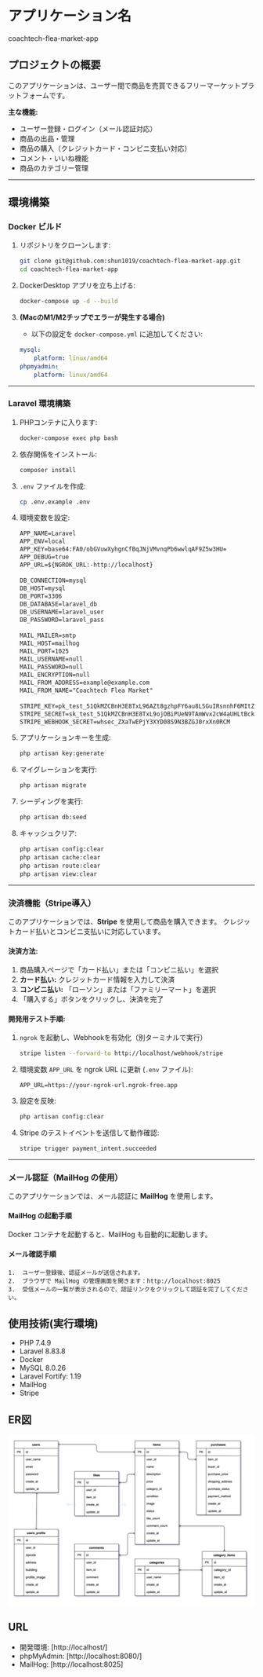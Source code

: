 # **アプリケーション名**
coachtech-flea-market-app

## **プロジェクトの概要**
このアプリケーションは、ユーザー間で商品を売買できるフリーマーケットプラットフォームです。

**主な機能:**
- ユーザー登録・ログイン（メール認証対応）
- 商品の出品・管理
- 商品の購入（クレジットカード・コンビニ支払い対応）
- コメント・いいね機能
- 商品のカテゴリー管理

---

## **環境構築**

### **Docker ビルド**
1. リポジトリをクローンします:
    ```bash
    git clone git@github.com:shun1019/coachtech-flea-market-app.git
    cd coachtech-flea-market-app
    ```

2. DockerDesktop アプリを立ち上げる:
    ```bash
    docker-compose up -d --build
    ```

3. **(MacのM1/M2チップでエラーが発生する場合)**
   - 以下の設定を `docker-compose.yml` に追加してください:
    ```yaml
    mysql:
        platform: linux/amd64
    phpmyadmin:
        platform: linux/amd64
    ```

---

### **Laravel 環境構築**

1. PHPコンテナに入ります:
    ```bash
    docker-compose exec php bash
    ```

2. 依存関係をインストール:
    ```bash
    composer install
    ```

3. `.env` ファイルを作成:
    ```bash
    cp .env.example .env
    ```

4. 環境変数を設定:
    ```env
    APP_NAME=Laravel
    APP_ENV=local
    APP_KEY=base64:FA0/obGVuwXyhgnCfBqJNjVMvnqPb6wwlqAF9Z5w3HU=
    APP_DEBUG=true
    APP_URL=${NGROK_URL:-http://localhost}

    DB_CONNECTION=mysql
    DB_HOST=mysql
    DB_PORT=3306
    DB_DATABASE=laravel_db
    DB_USERNAME=laravel_user
    DB_PASSWORD=laravel_pass

    MAIL_MAILER=smtp
    MAIL_HOST=mailhog
    MAIL_PORT=1025
    MAIL_USERNAME=null
    MAIL_PASSWORD=null
    MAIL_ENCRYPTION=null
    MAIL_FROM_ADDRESS=example@example.com
    MAIL_FROM_NAME="Coachtech Flea Market"

    STRIPE_KEY=pk_test_51QkMZCBnH3E8TxL96AZt8gzhpFY6au8LSGuIRsnnhF6MItZpKMoUhTnt3HnBaK8a2QgJuQPxgWSTqtZljTIzKlLE00DfHlFEFG
    STRIPE_SECRET=sk_test_51QkMZCBnH3E8TxL9ojOBiPUeN9TAmWvx2cW4aUHLtBcksCs4gyEKIKV9fTxHxzXfqsJXMvPcCEfo34JVw9xvshuZ00d3C5VntZ
    STRIPE_WEBHOOK_SECRET=whsec_ZXaTwEPjY3XYD08S9N3BZGJ0rxXn0RCM
    ```

5. アプリケーションキーを生成:
    ```bash
    php artisan key:generate
    ```

6. マイグレーションを実行:
    ```bash
    php artisan migrate
    ```

7. シーディングを実行:
    ```bash
    php artisan db:seed
    ```

8. キャッシュクリア:
    ```bash
    php artisan config:clear
    php artisan cache:clear
    php artisan route:clear
    php artisan view:clear
    ```

---

### **決済機能（Stripe導入）**

このアプリケーションでは、**Stripe** を使用して商品を購入できます。
クレジットカード払いとコンビニ支払いに対応しています。

#### **決済方法:**
1. 商品購入ページで「カード払い」または「コンビニ払い」を選択
2. **カード払い:** クレジットカード情報を入力して決済
3. **コンビニ払い:** 「ローソン」または「ファミリーマート」を選択
4. 「購入する」ボタンをクリックし、決済を完了

#### **開発用テスト手順:**
1. `ngrok` を起動し、Webhookを有効化（別ターミナルで実行）
    ```bash
    stripe listen --forward-to http://localhost/webhook/stripe
    ```
2. 環境変数 `APP_URL` を ngrok URL に更新 (`.env` ファイル):
    ```env
    APP_URL=https://your-ngrok-url.ngrok-free.app
    ```

3. 設定を反映:
    ```bash
    php artisan config:clear
    ```

4. Stripe のテストイベントを送信して動作確認:
    ```bash
    stripe trigger payment_intent.succeeded
    ```

---

### **メール認証（MailHog の使用）**

このアプリケーションでは、メール認証に **MailHog** を使用します。

#### **MailHog の起動手順**
Docker コンテナを起動すると、MailHog も自動的に起動します。

#### **メール確認手順**
	1.	ユーザー登録後、認証メールが送信されます。
	2.	ブラウザで MailHog の管理画面を開きます：http://localhost:8025
	3.	受信メールの一覧が表示されるので、認証リンクをクリックして認証を完了してください。

## 使用技術(実行環境)
- PHP 7.4.9
- Laravel 8.83.8
- Docker
- MySQL 8.0.26
- Laravel Fortify: 1.19
- MailHog
- Stripe

## ER図
![alt](erd.png)

## URL
-   開発環境: [http://localhost/]
-   phpMyAdmin: [http://localhost:8080/]
-   MailHog: [http://localhost:8025]
```
